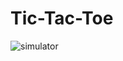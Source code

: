 # Tic-Tac-Toe

![simulator](https://github.com/AjinVijayan0204/Tic-Tac-Toe/assets/108613536/a44e6c67-a108-4f3a-bf78-145d43b9da26)
